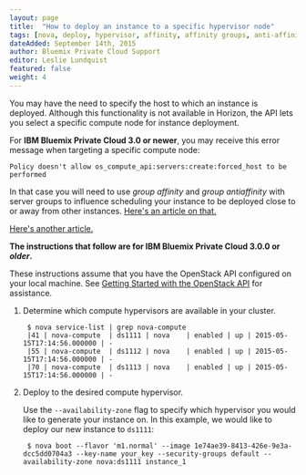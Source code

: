 ```yaml
---
layout: page
title:  "How to deploy an instance to a specific hypervisor node"
tags: [nova, deploy, hypervisor, affinity, affinity groups, anti-affinity, antiaffinity]
dateAdded: September 14th, 2015
author: Bluemix Private Cloud Support
editor: Leslie Lundquist
featured: false
weight: 4
---
```


You may have the need to specify the host to which an instance is deployed. Although this functionality is not available in Horizon, the API lets you select a specific compute node for instance deployment.

For **IBM Bluemix Private Cloud 3.0 or newer**, you may receive this error message when targeting a specific compute node:

`Policy doesn't allow os_compute_api:servers:create:forced_host to be performed` 

In that case you will need to use  _group affinity_ and _group antiaffinity_ with server groups to influence scheduling your instance to be deployed close to or away from other instances. [Here's an article on that.](https://raymii.org/s/articles/Openstack_Affinity_Groups-make-sure-instances-are-on-the-same-or-a-different-hypervisor-host.html)

[Here's another article.](https://dev.cloudwatt.com/en/blog/affinity-and-anti-affinity-in-openstack.html)


**The instructions that follow are for IBM Bluemix Private Cloud 3.0.0 or _older_.**

These instructions assume that you have the OpenStack API configured on your local machine. See [Getting Started with the OpenStack API](http://ibm-blue-box-help.github.io/help-documentation/openstack/api/openstack-api-getting-started/) for assistance.

1. Determine which compute hypervisors are available in your cluster.


		$ nova service-list | grep nova-compute
		|41 | nova-compute  | ds1111 | nova    | enabled | up | 2015-05-15T17:14:56.000000 | -
		|55 | nova-compute  | ds1112 | nova    | enabled | up | 2015-05-15T17:14:56.000000 | -
		|70 | nova-compute  | ds1113 | nova    | enabled | up | 2015-05-15T17:14:56.000000 | -


2. Deploy to the desired compute hypervisor.

   Use the `--availability-zone` flag to specify which hypervisor you would like to generate your instance on. In this example, we would like to deploy our new instance to `ds1111`:


		$ nova boot --flavor 'm1.normal' --image 1e74ae39-8413-426e-9e3a-dcc5dd0704a3 --key-name your_key --security-groups default --availability-zone nova:ds1111 instance_1

